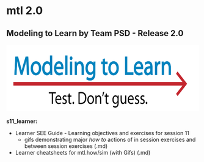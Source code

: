 # mtl 2.0

## Modeling to Learn by Team PSD - Release 2.0

<img src = "https://github.com/lzim/teampsd/blob/master/resources/logos/mtl_testdontguess_sm.png"
     height = "175" width = "650">

**s11_learner:**

- Learner SEE Guide - Learning objectives and exercises for session 11
  - gifs demonstrating major *how to* actions of in session exercises and between session exercises (.md)
- Learner cheatsheets for mtl.how/sim (with Gifs) (.md)
